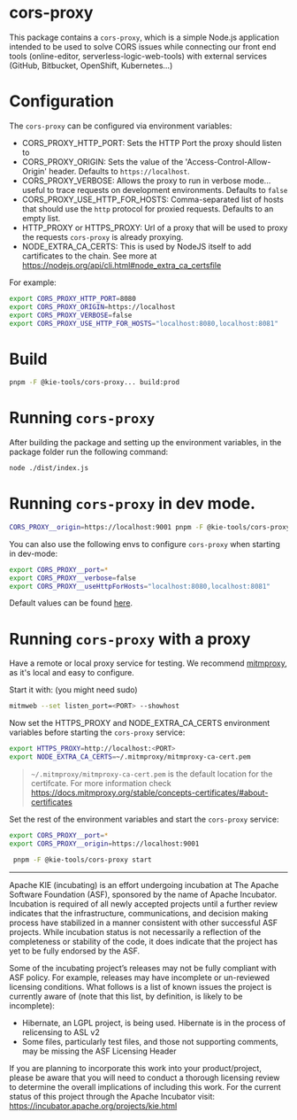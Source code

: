 <!--
   Licensed to the Apache Software Foundation (ASF) under one
   or more contributor license agreements.  See the NOTICE file
   distributed with this work for additional information
   regarding copyright ownership.  The ASF licenses this file
   to you under the Apache License, Version 2.0 (the
   "License"); you may not use this file except in compliance
   with the License.  You may obtain a copy of the License at
     http://www.apache.org/licenses/LICENSE-2.0
   Unless required by applicable law or agreed to in writing,
   software distributed under the License is distributed on an
   "AS IS" BASIS, WITHOUT WARRANTIES OR CONDITIONS OF ANY
   KIND, either express or implied.  See the License for the
   specific language governing permissions and limitations
   under the License.
-->

# cors-proxy

This package contains a `cors-proxy`, which is a simple Node.js application intended to be used to solve CORS issues while connecting our front end tools (online-editor, serverless-logic-web-tools) with external services (GitHub, Bitbucket, OpenShift, Kubernetes...)

# Configuration

The `cors-proxy` can be configured via environment variables:

- CORS_PROXY_HTTP_PORT: Sets the HTTP Port the proxy should listen to
- CORS_PROXY_ORIGIN: Sets the value of the 'Access-Control-Allow-Origin' header. Defaults to `https://localhost`.
- CORS_PROXY_VERBOSE: Allows the proxy to run in verbose mode... useful to trace requests on development environments. Defaults to `false`
- CORS_PROXY_USE_HTTP_FOR_HOSTS: Comma-separated list of hosts that should use the `http` protocol for proxied requests. Defaults to an empty list.
- HTTP_PROXY or HTTPS_PROXY: Url of a proxy that will be used to proxy the requests `cors-proxy` is already proxying.
- NODE_EXTRA_CA_CERTS: This is used by NodeJS itself to add cartificates to the chain. See more at https://nodejs.org/api/cli.html#node_extra_ca_certsfile

For example:

```bash
export CORS_PROXY_HTTP_PORT=8080
export CORS_PROXY_ORIGIN=https://localhost
export CORS_PROXY_VERBOSE=false
export CORS_PROXY_USE_HTTP_FOR_HOSTS="localhost:8080,localhost:8081"
```

# Build

```bash
pnpm -F @kie-tools/cors-proxy... build:prod
```

# Running `cors-proxy`

After building the package and setting up the environment variables, in the package folder run the following command:

```bash
node ./dist/index.js
```

# Running `cors-proxy` in dev mode.

```bash
CORS_PROXY__origin=https://localhost:9001 pnpm -F @kie-tools/cors-proxy start
```

You can also use the following envs to configure `cors-proxy` when starting in dev-mode:

```bash
export CORS_PROXY__port=*
export CORS_PROXY__verbose=false
export CORS_PROXY__useHttpForHosts="localhost:8080,localhost:8081"
```

Default values can be found [here](./env/index.js).

# Running `cors-proxy` with a proxy

Have a remote or local proxy service for testing. We recommend [mitmproxy](https://mitmproxy.org/), as it's local and easy to configure.

Start it with: (you might need sudo)

```bash
mitmweb --set listen_port=<PORT> --showhost
```

Now set the HTTPS_PROXY and NODE_EXTRA_CA_CERTS environment variables before starting the `cors-proxy` service:

```bash
export HTTPS_PROXY=http://localhost:<PORT>
export NODE_EXTRA_CA_CERTS=~/.mitmproxy/mitmproxy-ca-cert.pem
```

> `~/.mitmproxy/mitmproxy-ca-cert.pem` is the default location for the certifcate. For more information check https://docs.mitmproxy.org/stable/concepts-certificates/#about-certificates

Set the rest of the environment variables and start the `cors-proxy` service:

```bash
export CORS_PROXY__port=*
export CORS_PROXY__origin=https://localhost:9001

 pnpm -F @kie-tools/cors-proxy start
```

---

Apache KIE (incubating) is an effort undergoing incubation at The Apache Software
Foundation (ASF), sponsored by the name of Apache Incubator. Incubation is
required of all newly accepted projects until a further review indicates that
the infrastructure, communications, and decision making process have stabilized
in a manner consistent with other successful ASF projects. While incubation
status is not necessarily a reflection of the completeness or stability of the
code, it does indicate that the project has yet to be fully endorsed by the ASF.

Some of the incubating project’s releases may not be fully compliant with ASF
policy. For example, releases may have incomplete or un-reviewed licensing
conditions. What follows is a list of known issues the project is currently
aware of (note that this list, by definition, is likely to be incomplete):

- Hibernate, an LGPL project, is being used. Hibernate is in the process of
  relicensing to ASL v2
- Some files, particularly test files, and those not supporting comments, may
  be missing the ASF Licensing Header

If you are planning to incorporate this work into your product/project, please
be aware that you will need to conduct a thorough licensing review to determine
the overall implications of including this work. For the current status of this
project through the Apache Incubator visit:
https://incubator.apache.org/projects/kie.html
